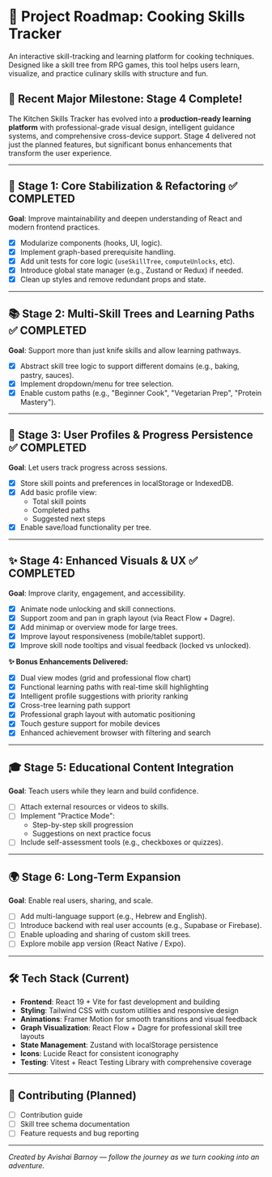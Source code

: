 # 🧭 Project Roadmap: Cooking Skills Tracker

An interactive skill-tracking and learning platform for cooking techniques. Designed like a skill tree from RPG games, this tool helps users learn, visualize, and practice culinary skills with structure and fun.

## 🎉 **Recent Major Milestone: Stage 4 Complete!**
The Kitchen Skills Tracker has evolved into a **production-ready learning platform** with professional-grade visual design, intelligent guidance systems, and comprehensive cross-device support. Stage 4 delivered not just the planned features, but significant bonus enhancements that transform the user experience.

---

## 📌 Stage 1: Core Stabilization & Refactoring ✅ **COMPLETED**
**Goal**: Improve maintainability and deepen understanding of React and modern frontend practices.

- [x] Modularize components (hooks, UI, logic).
- [x] Implement graph-based prerequisite handling.
- [x] Add unit tests for core logic (`useSkillTree`, `computeUnlocks`, etc).
- [x] Introduce global state manager (e.g., Zustand or Redux) if needed.
- [x] Clean up styles and remove redundant props and state.

---

## 📚 Stage 2: Multi-Skill Trees and Learning Paths ✅ **COMPLETED**
**Goal**: Support more than just knife skills and allow learning pathways.

- [x] Abstract skill tree logic to support different domains (e.g., baking, pastry, sauces).
- [x] Implement dropdown/menu for tree selection.
- [x] Enable custom paths (e.g., "Beginner Cook", "Vegetarian Prep", "Protein Mastery").

---

## 🧠 Stage 3: User Profiles & Progress Persistence ✅ **COMPLETED**
**Goal**: Let users track progress across sessions.

- [x] Store skill points and preferences in localStorage or IndexedDB.
- [x] Add basic profile view:
  - Total skill points
  - Completed paths
  - Suggested next steps
- [x] Enable save/load functionality per tree.

---

## ✨ Stage 4: Enhanced Visuals & UX ✅ **COMPLETED**
**Goal**: Improve clarity, engagement, and accessibility.

- [x] Animate node unlocking and skill connections.
- [x] Support zoom and pan in graph layout (via React Flow + Dagre).
- [x] Add minimap or overview mode for large trees.
- [x] Improve layout responsiveness (mobile/tablet support).
- [x] Improve skill node tooltips and visual feedback (locked vs unlocked).

**✨ Bonus Enhancements Delivered:**
- [x] Dual view modes (grid and professional flow chart)
- [x] Functional learning paths with real-time skill highlighting
- [x] Intelligent profile suggestions with priority ranking
- [x] Cross-tree learning path support
- [x] Professional graph layout with automatic positioning
- [x] Touch gesture support for mobile devices
- [x] Enhanced achievement browser with filtering and search

---

## 🎓 Stage 5: Educational Content Integration
**Goal**: Teach users while they learn and build confidence.

- [ ] Attach external resources or videos to skills.
- [ ] Implement "Practice Mode":
  - Step-by-step skill progression
  - Suggestions on next practice focus
- [ ] Include self-assessment tools (e.g., checkboxes or quizzes).

---

## 🌍 Stage 6: Long-Term Expansion
**Goal**: Enable real users, sharing, and scale.

- [ ] Add multi-language support (e.g., Hebrew and English).
- [ ] Introduce backend with real user accounts (e.g., Supabase or Firebase).
- [ ] Enable uploading and sharing of custom skill trees.
- [ ] Explore mobile app version (React Native / Expo).

---

## 🛠 Tech Stack (Current)
- **Frontend**: React 19 + Vite for fast development and building
- **Styling**: Tailwind CSS with custom utilities and responsive design
- **Animations**: Framer Motion for smooth transitions and visual feedback
- **Graph Visualization**: React Flow + Dagre for professional skill tree layouts
- **State Management**: Zustand with localStorage persistence
- **Icons**: Lucide React for consistent iconography
- **Testing**: Vitest + React Testing Library with comprehensive coverage

---

## 🤝 Contributing (Planned)
- [ ] Contribution guide
- [ ] Skill tree schema documentation
- [ ] Feature requests and bug reporting

---

*Created by Avishai Barnoy — follow the journey as we turn cooking into an adventure.*

